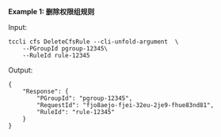 **Example 1: 删除权限组规则**



Input: 

```
tccli cfs DeleteCfsRule --cli-unfold-argument  \
    --PGroupId pgroup-12345\
    --RuleId rule-12345
```

Output: 
```
{
    "Response": {
        "PGroupId": "pgroup-12345",
        "RequestId": "fjo8aejo-fjei-32eu-2je9-fhue83nd81",
        "RuleId": "rule-12345"
    }
}
```


